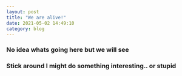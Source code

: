 ```yaml
---
layout: post
title: "We are alive!"
date: 2021-05-02 14:49:10
category: blog
---
```


### No idea whats going here but we will see
### Stick around I might do something interesting.. or stupid
